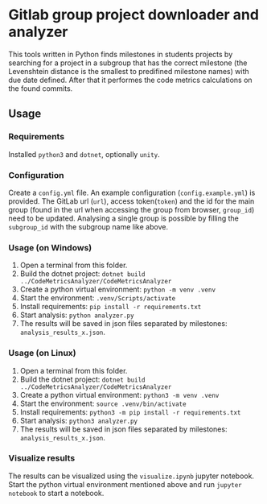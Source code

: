# Gitlab group project downloader and analyzer
This tools written in Python finds milestones in students projects by searching for a project in a subgroup that has the correct milestone (the Levenshtein distance is the smallest to predifined milestone names) with due date defined. After that it performes the code metrics calculations on the found commits.

## Usage
### Requirements
Installed `python3` and `dotnet`, optionally `unity`.

### Configuration
Create a `config.yml` file. An example configuration (`config.example.yml`) is provided. The GitLab url (`url`), access token(`token`) and the id for the main group (found in the url when accessing the group from browser, `group_id`) need to be updated. Analysing a single group is possible by filling the `subgroup_id` with the subgroup name like above.

### Usage (on Windows)
1. Open a terminal from this folder.
2. Build the dotnet project: `dotnet build ../CodeMetricsAnalyzer/CodeMetricsAnalyzer`
3. Create a python virtual environment: `python -m venv .venv`
4. Start the environment: `.venv/Scripts/activate`
5. Install requirements: `pip install -r requirements.txt`
6. Start analysis: `python analyzer.py`
7. The results will be saved in json files separated by milestones: `analysis_results_x.json`.

### Usage (on Linux)
1. Open a terminal from this folder.
2. Build the dotnet project: `dotnet build ../CodeMetricsAnalyzer/CodeMetricsAnalyzer`
3. Create a python virtual environment: `python3 -m venv .venv`
4. Start the environment: `source .venv/bin/activate`
5. Install requirements: `python3 -m pip install -r requirements.txt`
6. Start analysis: `python3 analyzer.py`
7. The results will be saved in json files separated by milestones: `analysis_results_x.json`.

### Visualize results
The results can be visualized using the `visualize.ipynb` jupyter notebook. Start the python virtual environment mentioned above and run `jupyter notebook` to start a notebook.
